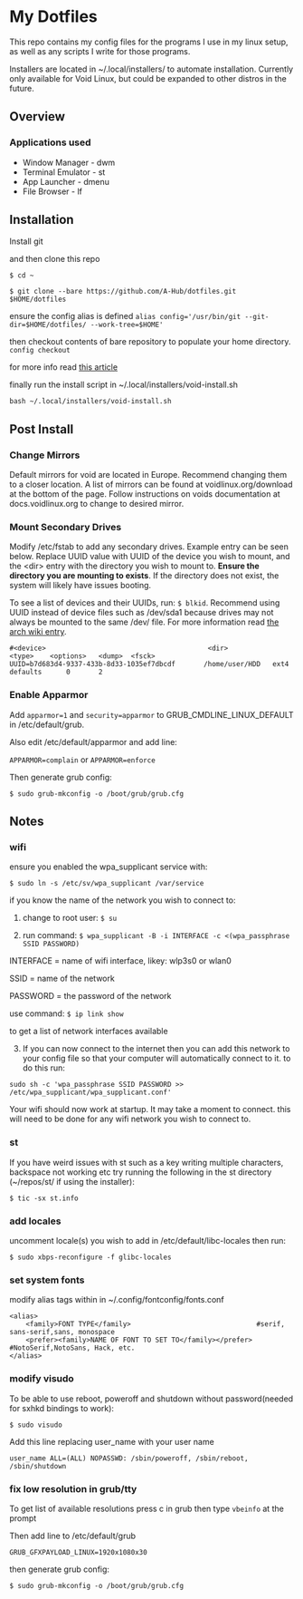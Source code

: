 # My Dotfiles

This repo contains my config files for the programs I use in my linux setup,
as well as any scripts I write for those programs.

Installers are located in ~/.local/installers/ to automate installation.
Currently only available for Void Linux, but could be expanded to other distros
in the future.

## Overview

### Applications used

- Window Manager - dwm
- Terminal Emulator - st
- App Launcher - dmenu
- File Browser - lf

## Installation

Install git

and then clone this repo

`$ cd ~`

`$ git clone --bare https://github.com/A-Hub/dotfiles.git $HOME/dotfiles`

ensure the config alias is defined
`alias config='/usr/bin/git --git-dir=$HOME/dotfiles/ --work-tree=$HOME'`

then checkout contents of bare repository to populate your home directory.
`config checkout`

for more info read [this article](https://www.atlassian.com/git/tutorials/dotfiles)


finally run the install script in ~/.local/installers/void-install.sh

`bash ~/.local/installers/void-install.sh`

## Post Install

### Change Mirrors

Default mirrors for void are located in Europe. Recommend changing them to a closer location.
A list of mirrors can be found at voidlinux.org/download  at the bottom of the page.
Follow instructions on voids documentation at docs.voidlinux.org to change to desired mirror.

### Mount Secondary Drives

Modify /etc/fstab to add any secondary drives. Example entry can be seen below. Replace UUID value with UUID of the device you wish to mount, and the \<dir> entry with the directory you wish to mount to. **Ensure the directory you are mounting to exists**. If the directory does not exist, the system will likely have issues booting.

To see a list of devices and their UUIDs, run: `$ blkid`. Recommend using UUID instead of device files such as /dev/sda1 because drives may not always be mounted to the same /dev/ file. For more information read [the arch wiki entry](https://wiki.archlinux.org/index.php/Fstab).

```
#<device>                                        <dir>            <type>    <options>   <dump>  <fsck>
UUID=b7d683d4-9337-433b-8d33-1035ef7dbcdf       /home/user/HDD   ext4      defaults      0       2
```

### Enable Apparmor
Add `apparmor=1` and `security=apparmor` to GRUB_CMDLINE_LINUX_DEFAULT in /etc/default/grub.

Also edit /etc/default/apparmor and add line:

`APPARMOR=complain` or `APPARMOR=enforce`

Then generate grub config:

`$ sudo grub-mkconfig -o /boot/grub/grub.cfg`




## Notes

### wifi
ensure you enabled the wpa_supplicant service with:

`$ sudo ln -s /etc/sv/wpa_supplicant /var/service`

if you know the name of the network you wish to connect to:

 1. change to root user:
      `$ su`
      
 2. run command:
`$ wpa_supplicant -B -i INTERFACE -c <(wpa_passphrase SSID PASSWORD)`

  INTERFACE = name of wifi interface, likey: wlp3s0 or wlan0
  
  SSID = name of the network
  
  PASSWORD = the password of the network
  
 use command:
    `$ ip link show`
    
  to get a list of network interfaces available


 3. If you can now connect to the internet then you can add this network to your config file so that your computer will automatically connect to it. to do this run:
 
`sudo sh -c 'wpa_passphrase SSID PASSWORD >> /etc/wpa_supplicant/wpa_supplicant.conf'`

Your wifi should now work at startup. It may take a moment to connect. this will need to be done for any wifi network you wish to connect to.

### st
If you have weird issues with st such as a key writing multiple characters, backspace not working etc
try running the following in the st directory (~/repos/st/ if using the installer):

`$ tic -sx st.info`

### add locales
uncomment locale(s) you wish to add in /etc/default/libc-locales then run:

`$ sudo xbps-reconfigure -f glibc-locales`

### set system fonts
modify alias tags within <fontconfig> in ~/.config/fontconfig/fonts.conf

```
<alias>
    <family>FONT TYPE</family>                               #serif, sans-serif,sans, monospace
    <prefer><family>NAME OF FONT TO SET TO</family></prefer> #NotoSerif,NotoSans, Hack, etc.
</alias>
```

### modify visudo
To be able to use reboot, poweroff and shutdown without password(needed for sxhkd bindings to work):

`$ sudo visudo`

Add this line replacing user_name with your user name

`user_name ALL=(ALL) NOPASSWD: /sbin/poweroff, /sbin/reboot, /sbin/shutdown`

### fix low resolution in grub/tty
To get list of available resolutions press c in grub then type `vbeinfo` at the prompt

Then add line to /etc/default/grub

`GRUB_GFXPAYLOAD_LINUX=1920x1080x30`

then generate grub config:

`$ sudo grub-mkconfig -o /boot/grub/grub.cfg`
